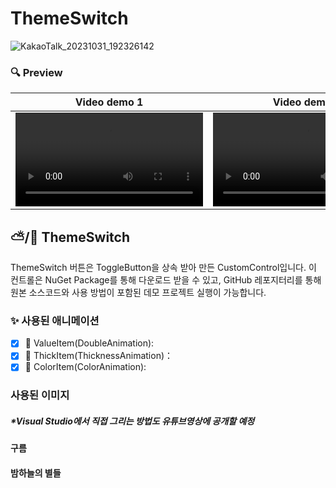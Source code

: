 # ThemeSwitch
![KakaoTalk_20231031_192326142](https://github.com/jamesnet214/themeswitch/assets/101777355/04becee5-667b-4df8-a11a-59151610a338)
### 🔍 Preview

| Video demo 1 |  Video demo 2 | 
|:----:|:----:|
|  <video src="https://github.com/jamesnet214/themeswitch/assets/101777355/6bcd95fd-63cd-4b3b-8bec-9c0b8ad4006e" />  | <video src="https://github.com/jamesnet214/themeswitch/assets/101777355/1b0522cf-cbc6-4826-a697-9a061c81b503" /> |



## ⛅️/🌙 ThemeSwitch


ThemeSwitch 버튼은 ToggleButton을 상속 받아 만든 CustomControl입니다. 이 컨트롤은 NuGet Package를 통해 다운로드 받을 수 있고, GitHub 레포지터리를 통해 원본 소스코드와 사용 방법이 포함된 데모 프로젝트 실행이 가능합니다.

### ✨ 사용된 애니메이션
- [x] 🔘 ValueItem(DoubleAnimation): 
- [x] 🔘 ThickItem(ThicknessAnimation)： 
- [x] 🔘 ColorItem(ColorAnimation): 

### 사용된 이미지
##### *Visual Studio에서 직접 그리는 방법도 유튜브영상에 공개할 예정
#### 구름
#### 밤하늘의 별들






